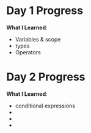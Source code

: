 # Day 1 Progress  
**What I Learned**:  
- Variables & scope  
- types
- Operators

 
# Day 2 Progress 
**What I Learned**: 
- conditional expressions
- 
- 
- 

